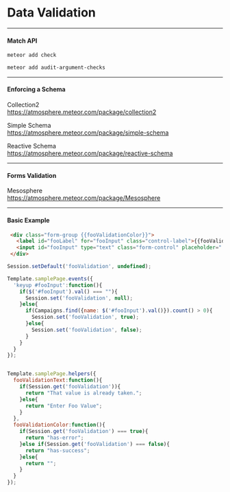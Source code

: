 Data Validation  
==============================




------------------------------ 
#### Match API  

````sh
meteor add check
````

````sh
meteor add audit-argument-checks
````



------------------------------ 
#### Enforcing a Schema   

Collection2  
https://atmosphere.meteor.com/package/collection2

Simple Schema  
https://atmosphere.meteor.com/package/simple-schema  

Reactive Schema  
https://atmosphere.meteor.com/package/reactive-schema


------------------------------ 
#### Forms Validation  

Mesosphere  
https://atmosphere.meteor.com/package/Mesosphere


------------------------------ 
#### Basic Example  

````html
 <div class="form-group {{fooValidationColor}}">
   <label id="fooLabel" for="fooInput" class="control-label">{{fooValidationText}}</label>
   <input id="fooInput" type="text" class="form-control" placeholder="..." value="{{foo}}">
 </div>
````

````js
Session.setDefault('fooValidation', undefined);

Template.samplePage.events({
  'keyup #fooInput':function(){
    if($('#fooInput').val() === ""){
      Session.set('fooValidation', null);
    }else{
      if(Campaigns.find({name: $('#fooInput').val()}).count() > 0){
        Session.set('fooValidation', true);
      }else{
        Session.set('fooValidation', false);
      }      
    }
  }
});


Template.samplePage.helpers({
  fooValidationText:function(){
    if(Session.get('fooValidation')){
      return "That value is already taken.";
    }else{
      return "Enter Foo Value";
    }
  },
  fooValidationColor:function(){
    if(Session.get('fooValidation') === true){
      return "has-error";
    }else if(Session.get('fooValidation') === false){
      return "has-success";
    }else{
      return "";
    }
  }
});

````
